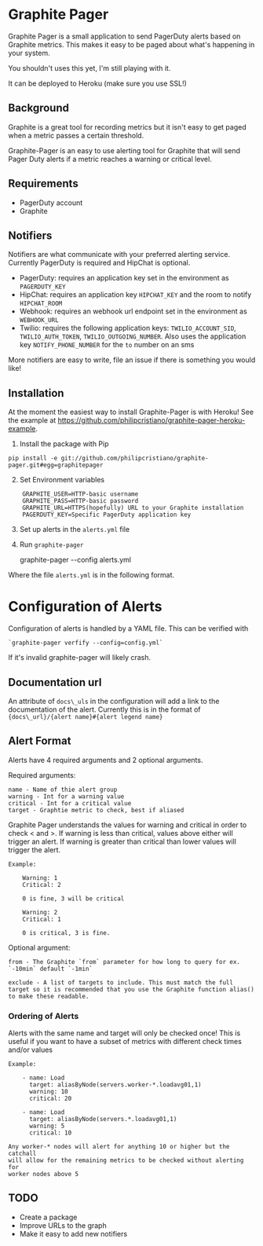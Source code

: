 Graphite Pager
==============

Graphite Pager is a small application to send PagerDuty alerts based on
Graphite metrics. This makes it easy to be paged about what's happening in
your system.

You shouldn't uses this yet, I'm still playing with it.

It can be deployed to Heroku (make sure you use SSL!)


## Background

Graphite is a great tool for recording metrics but it isn't easy to get paged
when a metric passes a certain threshold.

Graphite-Pager is an easy to use alerting tool for Graphite that will send
Pager Duty alerts if a metric reaches a warning or critical level.


## Requirements

* PagerDuty account
* Graphite

## Notifiers

Notifiers are what communicate with your preferred alerting service. Currently
PagerDuty is required and HipChat is optional.

- PagerDuty: requires an application key set in the environment as `PAGERDUTY_KEY`
- HipChat: requires an application key `HIPCHAT_KEY` and the room to notify `HIPCHAT_ROOM`
- Webhook: requires an webhook url endpoint set in the environment as `WEBHOOK_URL`
- Twilio: requires the following application keys: `TWILIO_ACCOUNT_SID`, `TWILIO_AUTH_TOKEN`, `TWILIO_OUTGOING_NUMBER`. Also uses the application key `NOTIFY_PHONE_NUMBER` for the `to` number on an sms

More notifiers are easy to write, file an issue if there is something you would like!

## Installation

At the moment the easiest way to install Graphite-Pager is with Heroku! See
the example at
https://github.com/philipcristiano/graphite-pager-heroku-example.

1. Install the package with Pip

`pip install -e git://github.com/philipcristiano/graphite-pager.git#egg=graphitepager`

2.  Set Environment variables
```
    GRAPHITE_USER=HTTP-basic username
    GRAPHITE_PASS=HTTP-basic password
    GRAPHITE_URL=HTTPS(hopefully) URL to your Graphite installation
    PAGERDUTY_KEY=Specific PagerDuty application key
```
3. Set up alerts in the `alerts.yml` file

4. Run `graphite-pager`

    graphite-pager --config alerts.yml

Where the file `alerts.yml` is in the following format.

# Configuration of Alerts

Configuration of alerts is handled by a YAML file. This can be verified with

    `graphite-pager verfify --config=config.yml`

If it's invalid graphite-pager will likely crash.

## Documentation url

An attribute of `docs\_uls` in the configuration will add a link to the
documentation of the alert. Currently this is in the format of
`{docs\_url}/{alert name}#{alert legend name}`

## Alert Format

Alerts have 4 required arguments and 2 optional arguments.

Required arguments:

    name - Name of thie alert group
    warning - Int for a warning value
    critical - Int for a critical value
    target - Graphtie metric to check, best if aliased

Graphite Pager understands the values for warning and critical in order to
check < and >. If warning is less than critical, values above either will
trigger an alert. If warning is greater than critical than lower values will
trigger the alert.

    Example:

        Warning: 1
        Critical: 2

        0 is fine, 3 will be critical

        Warning: 2
        Critical: 1

        0 is critical, 3 is fine.

Optional argument:

    from - The Graphite `from` parameter for how long to query for ex. `-10min` default `-1min`

    exclude - A list of targets to include. This must match the full target so it is recommended that you use the Graphite function alias() to make these readable.

### Ordering of Alerts

Alerts with the same name and target will only be checked once! This is useful
if you want to have a subset of metrics with different check times and/or
values

    Example:

        - name: Load
          target: aliasByNode(servers.worker-*.loadavg01,1)
          warning: 10
          critical: 20

        - name: Load
          target: aliasByNode(servers.*.loadavg01,1)
          warning: 5
          critical: 10

    Any worker-* nodes will alert for anything 10 or higher but the catchall
    will allow for the remaining metrics to be checked without alerting for
    worker nodes above 5


## TODO

* Create a package
* Improve URLs to the graph
* Make it easy to add new notifiers
